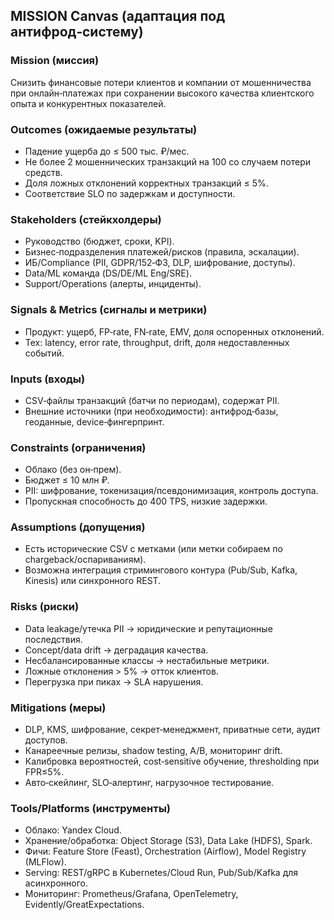 ## MISSION Canvas (адаптация под антифрод‑систему)

### Mission (миссия)
Снизить финансовые потери клиентов и компании от мошенничества при онлайн‑платежах при сохранении высокого качества клиентского опыта и конкурентных показателей.

### Outcomes (ожидаемые результаты)
- Падение ущерба до ≤ 500 тыс. ₽/мес.
- Не более 2 мошеннических транзакций на 100 со случаем потери средств.
- Доля ложных отклонений корректных транзакций ≤ 5%.
- Соответствие SLO по задержкам и доступности.

### Stakeholders (стейкхолдеры)
- Руководство (бюджет, сроки, KPI).
- Бизнес‑подразделения платежей/рисков (правила, эскалации).
- ИБ/Compliance (PII, GDPR/152‑ФЗ, DLP, шифрование, доступы).
- Data/ML команда (DS/DE/ML Eng/SRE).
- Support/Operations (алерты, инциденты).

### Signals & Metrics (сигналы и метрики)
- Продукт: ущерб, FP‑rate, FN‑rate, EMV, доля оспоренных отклонений.
- Тех: latency, error rate, throughput, drift, доля недоставленных событий.

### Inputs (входы)
- CSV‑файлы транзакций (батчи по периодам), содержат PII.
- Внешние источники (при необходимости): антифрод‑базы, геоданные, device‑фингерпринт.

### Constraints (ограничения)
- Облако (без он‑прем).
- Бюджет ≤ 10 млн ₽.
- PII: шифрование, токенизация/псевдонимизация, контроль доступа.
- Пропускная способность до 400 TPS, низкие задержки.

### Assumptions (допущения)
- Есть исторические CSV с метками (или метки собираем по chargeback/оспариваниям).
- Возможна интеграция стримингового контура (Pub/Sub, Kafka, Kinesis) или синхронного REST.

### Risks (риски)
- Data leakage/утечка PII → юридические и репутационные последствия.
- Concept/data drift → деградация качества.
- Несбалансированные классы → нестабильные метрики.
- Ложные отклонения > 5% → отток клиентов.
- Перегрузка при пиках → SLA нарушения.

### Mitigations (меры)
- DLP, KMS, шифрование, секрет‑менеджмент, приватные сети, аудит доступов.
- Канареечные релизы, shadow testing, A/B, мониторинг drift.
- Калибровка вероятностей, cost‑sensitive обучение, thresholding при FPR≤5%.
- Авто‑скейлинг, SLO‑алертинг, нагрузочное тестирование.

### Tools/Platforms (инструменты)
- Облако: Yandex Cloud.
- Хранение/обработка: Object Storage (S3), Data Lake (HDFS), Spark.
- Фичи: Feature Store (Feast), Orchestration (Airflow), Model Registry (MLFlow).
- Serving: REST/gRPC в Kubernetes/Cloud Run, Pub/Sub/Kafka для асинхронного.
- Мониторинг: Prometheus/Grafana, OpenTelemetry, Evidently/GreatExpectations.


